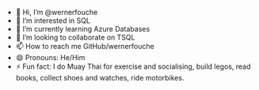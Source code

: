 - 👋 Hi, I’m @wernerfouche
- 👀 I’m interested in SQL
- 🌱 I’m currently learning Azure Databases
- 💞️ I’m looking to collaborate on TSQL
- 📫 How to reach me GitHub/wernerfouche
- 😄 Pronouns: He/Him
- ⚡ Fun fact: I do Muay Thai for exercise and socialising, build legos, read books, collect shoes and watches, ride motorbikes.

<!---
wernerfouche/wernerfouche is a ✨ special ✨ repository because its `README.md` (this file) appears on your GitHub profile.
You can click the Preview link to take a look at your changes.
--->
